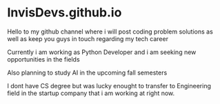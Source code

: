 # InvisDevs.github.io

Hello to my github channel where i will post coding problem solutions as well as keep you guys in touch regarding my tech career

Currently i am working as Python Developer and i am seeking new opportunities in the fields

Also planning to study AI in the upcoming fall semesters

I dont have CS degree but was lucky enought to transfer to Engineering field in the startup company that i am working at right now.
